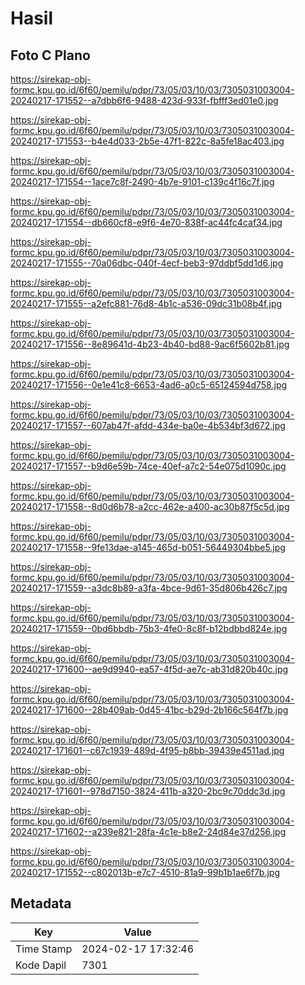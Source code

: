 # Hasil

## Foto C Plano

https://sirekap-obj-formc.kpu.go.id/6f60/pemilu/pdpr/73/05/03/10/03/7305031003004-20240217-171552--a7dbb6f6-9488-423d-933f-fbfff3ed01e0.jpg

https://sirekap-obj-formc.kpu.go.id/6f60/pemilu/pdpr/73/05/03/10/03/7305031003004-20240217-171553--b4e4d033-2b5e-47f1-822c-8a5fe18ac403.jpg

https://sirekap-obj-formc.kpu.go.id/6f60/pemilu/pdpr/73/05/03/10/03/7305031003004-20240217-171554--1ace7c8f-2490-4b7e-9101-c139c4f16c7f.jpg

https://sirekap-obj-formc.kpu.go.id/6f60/pemilu/pdpr/73/05/03/10/03/7305031003004-20240217-171554--db660cf8-e9f6-4e70-838f-ac44fc4caf34.jpg

https://sirekap-obj-formc.kpu.go.id/6f60/pemilu/pdpr/73/05/03/10/03/7305031003004-20240217-171555--70a06dbc-040f-4ecf-beb3-97ddbf5dd1d6.jpg

https://sirekap-obj-formc.kpu.go.id/6f60/pemilu/pdpr/73/05/03/10/03/7305031003004-20240217-171555--a2efc881-76d8-4b1c-a536-09dc31b08b4f.jpg

https://sirekap-obj-formc.kpu.go.id/6f60/pemilu/pdpr/73/05/03/10/03/7305031003004-20240217-171556--8e89641d-4b23-4b40-bd88-9ac6f5602b81.jpg

https://sirekap-obj-formc.kpu.go.id/6f60/pemilu/pdpr/73/05/03/10/03/7305031003004-20240217-171556--0e1e41c8-6653-4ad6-a0c5-65124594d758.jpg

https://sirekap-obj-formc.kpu.go.id/6f60/pemilu/pdpr/73/05/03/10/03/7305031003004-20240217-171557--607ab47f-afdd-434e-ba0e-4b534bf3d672.jpg

https://sirekap-obj-formc.kpu.go.id/6f60/pemilu/pdpr/73/05/03/10/03/7305031003004-20240217-171557--b9d6e59b-74ce-40ef-a7c2-54e075d1090c.jpg

https://sirekap-obj-formc.kpu.go.id/6f60/pemilu/pdpr/73/05/03/10/03/7305031003004-20240217-171558--8d0d6b78-a2cc-462e-a400-ac30b87f5c5d.jpg

https://sirekap-obj-formc.kpu.go.id/6f60/pemilu/pdpr/73/05/03/10/03/7305031003004-20240217-171558--9fe13dae-a145-465d-b051-56449304bbe5.jpg

https://sirekap-obj-formc.kpu.go.id/6f60/pemilu/pdpr/73/05/03/10/03/7305031003004-20240217-171559--a3dc8b89-a3fa-4bce-9d61-35d806b426c7.jpg

https://sirekap-obj-formc.kpu.go.id/6f60/pemilu/pdpr/73/05/03/10/03/7305031003004-20240217-171559--0bd6bbdb-75b3-4fe0-8c8f-b12bdbbd824e.jpg

https://sirekap-obj-formc.kpu.go.id/6f60/pemilu/pdpr/73/05/03/10/03/7305031003004-20240217-171600--ae9d9940-ea57-4f5d-ae7c-ab31d820b40c.jpg

https://sirekap-obj-formc.kpu.go.id/6f60/pemilu/pdpr/73/05/03/10/03/7305031003004-20240217-171600--28b409ab-0d45-41bc-b29d-2b166c564f7b.jpg

https://sirekap-obj-formc.kpu.go.id/6f60/pemilu/pdpr/73/05/03/10/03/7305031003004-20240217-171601--c67c1939-489d-4f95-b8bb-39439e4511ad.jpg

https://sirekap-obj-formc.kpu.go.id/6f60/pemilu/pdpr/73/05/03/10/03/7305031003004-20240217-171601--978d7150-3824-411b-a320-2bc9c70ddc3d.jpg

https://sirekap-obj-formc.kpu.go.id/6f60/pemilu/pdpr/73/05/03/10/03/7305031003004-20240217-171602--a239e821-28fa-4c1e-b8e2-24d84e37d256.jpg

https://sirekap-obj-formc.kpu.go.id/6f60/pemilu/pdpr/73/05/03/10/03/7305031003004-20240217-171552--c802013b-e7c7-4510-81a9-99b1b1ae6f7b.jpg


## Metadata

| Key        | Value               |
| ---------- | ------------------- |
| Time Stamp | 2024-02-17 17:32:46 |
| Kode Dapil | 7301                |



